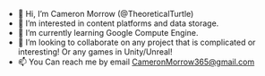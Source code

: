 - 👋 Hi, I’m Cameron Morrow (@TheoreticalTurtle)
- 👀 I’m interested in content platforms and data storage.
- 🌱 I’m currently learning Google Compute Engine.
- 💞️ I’m looking to collaborate on any project that is complicated or interesting! Or any games in Unity/Unreal!
- 📫 You Can reach me by email CameronMorrow365@gmail.com
<!---
TheoreticalTurtle/TheoreticalTurtle is a ✨ special ✨ repository because its `README.md` (this file) appears on your GitHub profile.
You can click the Preview link to take a look at your changes.
--->

